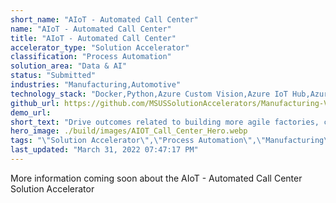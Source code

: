 ```yaml
---
short_name: "AIoT - Automated Call Center"
name: "AIoT - Automated Call Center"
title: "AIoT - Automated Call Center"
accelerator_type: "Solution Accelerator"
classification: "Process Automation"
solution_area: "Data & AI"
status: "Submitted"
industries: "Manufacturing,Automotive"
technology_stack: "Docker,Python,Azure Custom Vision,Azure IoT Hub,Azure SQL,Azure Container Registry,Azure Storage,Power BI,Azure Machine Learning,Azure KeyVault,Cognitive Services,Azure DevOps"
github_url: https://github.com/MSUSSolutionAccelerators/Manufacturing-Vision-Solution-Accelerator-AMD64
demo_url: 
short_text: "Drive outcomes related to building more agile factories, creating more resilient supply chains, and transforming workforces"
hero_image: ./build/images/AIOT_Call_Center_Hero.webp
tags: "\"Solution Accelerator\",\"Process Automation\",\"Manufacturing\",\"Automotive\",\"Docker\",\"Python\",\"Azure Custom Vision\",\"Azure IoT Hub\",\"Azure SQL\",\"Azure Container Registry\",\"Azure Storage\",\"Power BI\",\"Azure Machine Learning\",\"Azure KeyVault\",\"Cognitive Services\",\"Azure DevOps\""
last_updated: "March 31, 2022 07:47:17 PM"
---
```

More information coming soon about the AIoT - Automated Call Center Solution Accelerator